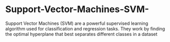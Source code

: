 # Support-Vector-Machines-SVM-
Support Vector Machines (SVM) are a powerful supervised learning algorithm used for classification and regression tasks. They work by finding the optimal hyperplane that best separates different classes in a dataset
